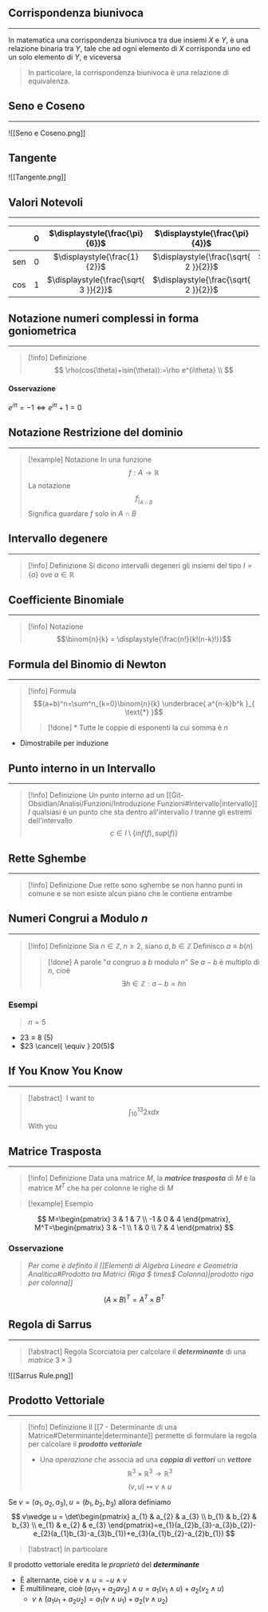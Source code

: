 ## Corrispondenza biunivoca
---
In matematica una corrispondenza biunivoca tra due insiemi $X$ e $Y$, è una relazione binaria tra 
$Y$, tale che ad ogni elemento di $X$ corrisponda uno ed un solo elemento di $Y$, e viceversa
>In particolare, la corrispondenza biunivoca è una relazione di equivalenza.

## Seno e Coseno
---
![[Seno e Coseno.png]]
## Tangente
![[Tangente.png]]
## Valori Notevoli
---
|     | 0   |    $\displaystyle{\frac{\pi}{6}}$     |    $\displaystyle{\frac{\pi}{4}}$     |    $\displaystyle{\frac{\pi}{3}}$     | $\displaystyle{\frac{\pi}{2}}$ |
| --- | --- |:-------------------------------------:|:-------------------------------------:|:-------------------------------------:|:------------------------------:|
| sen | $0$ |     $\displaystyle{\frac{1}{2}}$      | $\displaystyle{\frac{\sqrt{ 2 }}{2}}$ | $\displaystyle{\frac{\sqrt{ 3 }}{2}}$ |              $1$               |
| cos | $1$ | $\displaystyle{\frac{\sqrt{ 3 }}{2}}$ | $\displaystyle{\frac{\sqrt{ 2 }}{2}}$ |     $\displaystyle{\frac{1}{2}}$      |              $0$               |

## Notazione numeri complessi in forma goniometrica
---
>[!info] Definizione
>$$
\rho(cos(\theta)+isin(\theta)):=\rho e^{i\theta} \\
>$$
#### Osservazione
$e^{i\pi}=-1\Leftrightarrow e^{i\pi}+1 = 0$

## Notazione Restrizione del dominio
---
>[!example] Notazione
>In una funzione $$f:A\to \mathbb{R}$$
>La notazione $$f_{\displaystyle{|_{A\cap B}}}$$
>Significa guardare $f$ solo in $A\cap B$

## Intervallo degenere
---
>[!info] Definizione
>Si dicono intervalli degeneri gli insiemi del tipo $I=\{ a \}$ ove $a\in\mathbb{R}$

## Coefficiente Binomiale
---
>[!info] Notazione
>$$\binom{n}{k} = \displaystyle{\frac{n!}{k!(n-k)!}}$$
## Formula del Binomio di Newton
---
>[!info] Formula
>$$(a+b)^n=\sum^n_{k=0}\binom{n}{k} \underbrace{ a^{n-k}b^k }_{ \text{*} }$$ 
>>[!done] \*
>>Tutte le coppie di esponenti la cui somma è $n$

- Dimostrabile per induzione

## Punto interno in un Intervallo
---
>[!info] Definizione
>Un punto interno ad un [[Git-Obsidian/Analisi/Funzioni/Introduzione Funzioni#Intervallo|intervallo]] $I$ qualsiasi è un punto che sta dentro all'intervallo $I$ tranne gli estremi dell'intervallo
>$$c\in I\setminus \{ inf(f),sup(f) \}$$

## Rette Sghembe
---
>[!info] Definizione
>Due rette sono sghembe se non hanno punti in comune e se non esiste alcun piano che le contiene entrambe

## Numeri Congrui a Modulo $n$
---
>[!info] Definizione
>Sia $n\in\mathbb{Z}, n\geq 2$, siano $a,b \in \mathbb{Z}$
>Definisco $a\equiv b(n)$
>>[!done] A parole
>>"$a$ congruo a $b$ modulo $n$"
>Se $a-b$ è multiplo di $n$, cioè
>$$\exists h\in\mathbb{Z}:a-b=hn$$

### Esempi
> $n=5$

- $23\equiv8 \ (5)$
- $23 \cancel{ \equiv } 20(5)$

## If You Know You Know
---
>[!abstract] ‎ 
>I want to
>$$\int_{10}^{13}2x dx $$
>With you


## Matrice Trasposta
---
>[!info] Definizione
>Data una matrice $M$, la ***matrice trasposta*** di $M$ è la matrice $M^T$ che ha per colonne le righe di $M$

>[!example] Esempio

$$
M=\begin{pmatrix}
3 & 1 & 7 \\
-1 & 0 & 4
\end{pmatrix}, M^T=\begin{pmatrix}
3 & -1 \\
1 & 0 \\
7 & 4
\end{pmatrix}
$$
### Osservazione
>*Per come è definito il [[Elementi di Algebra Lineare e Geometria Analitica#Prodotto tra Matrici (Riga $ times$ Colonna)|prodotto riga per colonna]]*
>
$$
(A\times B)^T = A^T \times B^T
$$

## Regola di Sarrus
---
>[!abstract] Regola
>Scorciatoia per calcolare il ***determinante*** di una *matrice* $3\times 3$

![[Sarrus Rule.png]]

## Prodotto Vettoriale
---
>[!info] Definizione
>Il [[7 - Determinante di una Matrice#Determinante|determinante]] permette di formulare la regola per calcolare il ***prodotto vettoriale***
>- Una *operazione* che associa ad una ***coppia di vettori*** un ***vettore***
>$$\mathbb{R}^3\times \mathbb{R}^3\to\mathbb{R}^3$$
>$$(v,u)\mapsto v\wedge u$$

Se $v=(a_{1},a_{2},a_{3}),u=(b_{1},b_{2},b_{3})$ allora definiamo
$$
v\wedge u = \det\begin{pmatrix}
a_{1} & a_{2} & a_{3} \\
b_{1} & b_{2} & b_{3} \\
e_{1} & e_{2} & e_{3}
\end{pmatrix}=e_{1}(a_{2}b_{3}-a_{3}b_{2})-e_{2}(a_{1}b_{3}-a_{3}b_{1})+e_{3}(a_{1}b_{2}-a_{2}b_{1})
$$

>[!abstract] In particolare

Il prodotto vettoriale eredita le *proprietà* del ***determinante***
- È alternante, cioè $v\wedge u =- u\wedge v$
- È multilineare, cioè $(a_{1}v_{1}+a_{2}av_{2})\wedge u=a_{1}(v_{1}\wedge u)+a_{2}(v_{2}\wedge u)$
	- $v\wedge(a_{1}u_{1}+a_{2}u_{2})=a_{1}(v\wedge u_{1})+a_{2}(v\wedge u_{2})$

